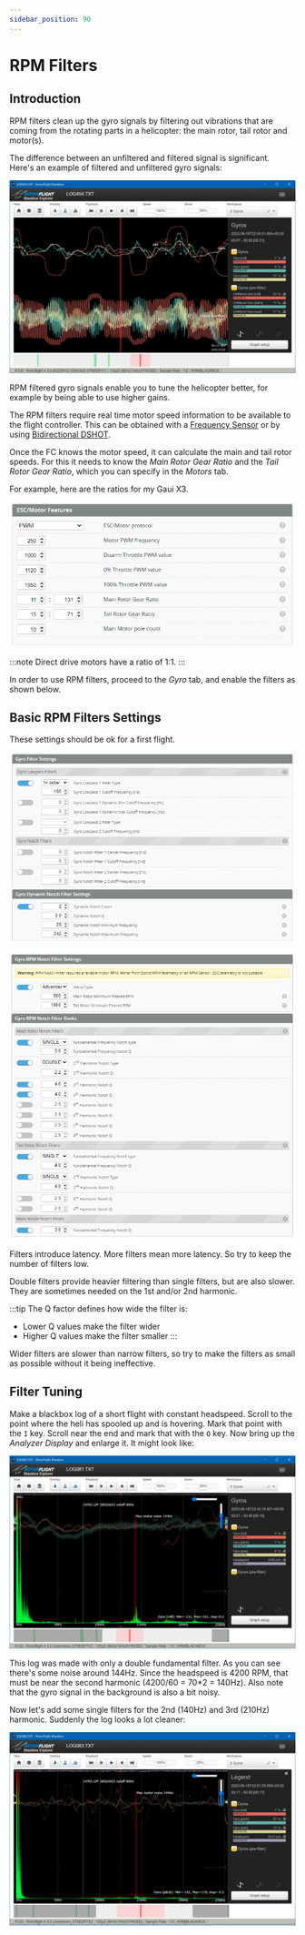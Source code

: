 ```yaml
---
sidebar_position: 90
---
```


# RPM Filters

## Introduction

RPM filters clean up the gyro signals by filtering out vibrations that are coming from the rotating parts in a helicopter: the main rotor, tail rotor and motor(s).

The difference between an unfiltered and filtered signal is significant. Here's an example of filtered and unfiltered gyro signals:

![Gyro signals](./img/rpm-unfiltered.png)

RPM filtered gyro signals enable you to tune the helicopter better, for example by being able to use higher gains.

The RPM filters require real time motor speed information to be available to the flight controller. This can be obtained with a [Frequency Sensor](../Tutorial-Setup/Rpm-Measurement.mdx#frequency-sensor) or by using [Bidirectional DSHOT](../Tutorial-Setup/Rpm-Measurement.mdx#bi-directional-dshot).

Once the FC knows the motor speed, it can calculate the main and tail rotor speeds. For this it needs to know the *Main Rotor Gear Ratio* and the *Tail Rotor Gear Ratio*, which you can specify in the *Motors* tab.

For example, here are the ratios for my Gaui X3.

![Gear ratios](../../configurator/img/motors-gear-ratios.png)

:::note
Direct drive motors have a ratio of 1:1.
:::

In order to use RPM filters, proceed to the *Gyro* tab, and enable the filters as shown below.

## Basic RPM Filters Settings

These settings should be ok for a first flight.

![RPM Filters](./img/rpm-filters-set-1.png)

![RPM Filters](./img/rpm-filters-set-2.png)

Filters introduce latency. More filters mean more latency. So try to keep the number of filters low.

Double filters provide heavier filtering than single filters, but are also slower. They are sometimes needed on the 1st and/or 2nd harmonic.

:::tip
The Q factor defines how wide the filter is:
- Lower Q values make the filter wider
- Higher Q values make the filter smaller
:::

Wider filters are slower than narrow filters, so try to make the filters as small as possible without it being ineffective.

## Filter Tuning

Make a blackbox log of a short flight with constant headspeed. Scroll to the point where the heli has spooled up and is hovering. Mark that point with the `I` key. Scroll near the end and mark that with the `O` key. Now bring up the *Analyzer Display* and enlarge it. It might look like:

![Missing filters](./img/rpm-filters-missing.png)

This log was made with only a double fundamental filter. As you can see there's some noise around 144Hz. Since the headspeed is 4200 RPM, that must be near the second harmonic (4200/60 = 70*2 = 140Hz). Also note that the gyro signal in the background is also a bit noisy.

Now let's add some single filters for the 2nd (140Hz) and 3rd (210Hz) harmonic. Suddenly the log looks a lot cleaner:

![Added filters](./img/rpm-filters-added.png)

